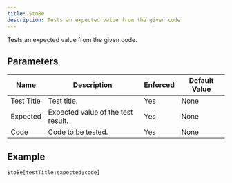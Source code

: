 ```yaml
---
title: $toBe
description: Tests an expected value from the given code.
---
```


Tests an expected value from the given code.
## Parameters
|    Name    |            Description             | Enforced | Default Value |
|------------|------------------------------------|----------|---------------|
| Test Title | Test title.                        | Yes      | None          |
| Expected   | Expected value of the test result. | Yes      | None          |
| Code       | Code to be tested.                 | Yes      | None          |
## Example
```
$toBe[testTitle;expected;code]
```